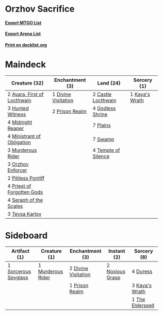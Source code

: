 # Orzhov Sacrifice

#### [Export MTGO List](../collection/Orzhov%20Sacrifice/Orzhov%20Sacrifice.txt)
#### [Export Arena List](../collection/Orzhov%20Sacrifice/Orzhov%20Sacrifice_arena.txt)
#### [Print on decklist.org](http://decklist.org/?deckmain=2%09Ayara,%20First%20of%20Locthwain%0A2%09Castle%20Locthwain%0A1%09Divine%20Visitation%0A4%09Godless%20Shrine%0A3%09Hunted%20Witness%0A1%09Kaya's%20Wrath%0A4%09Midnight%20Reaper%0A4%09Ministrant%20of%20Obligation%0A3%09Murderous%20Rider%0A3%09Orzhov%20Enforcer%0A2%09Pitiless%20Pontiff%0A7%09Plains%0A4%09Priest%20of%20Forgotten%20Gods%0A2%09Prison%20Realm%0A4%09Seraph%20of%20the%20Scales%0A7%09Swamp%0A4%09Temple%20of%20Silence%0A3%09Teysa%20Karlov&deckside=2%09Divine%20Visitation%0A4%09Duress%0A3%09Kaya's%20Wrath%0A1%09Murderous%20Rider%0A2%09Noxious%20Grasp%0A1%09Prison%20Realm%0A1%09Sorcerous%20Spyglass%0A1%09The%20Elderspell)
# Maindeck

|                                            Creature (32)                                             |                                       Enchantment (3)                                        |                                          Land (24)                                           |                                       Sorcery (1)                                       |
|------------------------------------------------------------------------------------------------------|----------------------------------------------------------------------------------------------|----------------------------------------------------------------------------------------------|-----------------------------------------------------------------------------------------|
|2 [Ayara, First of Locthwain](http://gatherer.wizards.com/Pages/Card/Details.aspx?multiverseid=473037)|1 [Divine Visitation](http://gatherer.wizards.com/Pages/Card/Details.aspx?multiverseid=452760)|2 [Castle Locthwain](http://gatherer.wizards.com/Pages/Card/Details.aspx?multiverseid=473203) |1 [Kaya's Wrath](http://gatherer.wizards.com/Pages/Card/Details.aspx?multiverseid=457331)|
|3 [Hunted Witness](http://gatherer.wizards.com/Pages/Card/Details.aspx?multiverseid=452765)           |2 [Prison Realm](http://gatherer.wizards.com/Pages/Card/Details.aspx?multiverseid=460953)     |4 [Godless Shrine](http://gatherer.wizards.com/Pages/Card/Details.aspx?multiverseid=405099)   |                                                                                         |
|4 [Midnight Reaper](http://gatherer.wizards.com/Pages/Card/Details.aspx?multiverseid=452827)          |                                                                                              |7 [Plains](http://gatherer.wizards.com/Pages/Card/Details.aspx?multiverseid=439856)           |                                                                                         |
|4 [Ministrant of Obligation](http://gatherer.wizards.com/Pages/Card/Details.aspx?multiverseid=457160) |                                                                                              |7 [Swamp](http://gatherer.wizards.com/Pages/Card/Details.aspx?multiverseid=439858)            |                                                                                         |
|3 [Murderous Rider](http://gatherer.wizards.com/Pages/Card/Details.aspx?multiverseid=473059)          |                                                                                              |4 [Temple of Silence](http://gatherer.wizards.com/Pages/Card/Details.aspx?multiverseid=373522)|                                                                                         |
|3 [Orzhov Enforcer](http://gatherer.wizards.com/Pages/Card/Details.aspx?multiverseid=457223)          |                                                                                              |                                                                                              |                                                                                         |
|2 [Pitiless Pontiff](http://gatherer.wizards.com/Pages/Card/Details.aspx?multiverseid=457338)         |                                                                                              |                                                                                              |                                                                                         |
|4 [Priest of Forgotten Gods](http://gatherer.wizards.com/Pages/Card/Details.aspx?multiverseid=457227) |                                                                                              |                                                                                              |                                                                                         |
|4 [Seraph of the Scales](http://gatherer.wizards.com/Pages/Card/Details.aspx?multiverseid=457349)     |                                                                                              |                                                                                              |                                                                                         |
|3 [Teysa Karlov](http://gatherer.wizards.com/Pages/Card/Details.aspx?multiverseid=457356)             |                                                                                              |                                                                                              |                                                                                         |


# Sideboard

|                                         Artifact (1)                                          |                                        Creature (1)                                        |                                       Enchantment (3)                                        |                                       Instant (2)                                        |                                        Sorcery (8)                                        |
|-----------------------------------------------------------------------------------------------|--------------------------------------------------------------------------------------------|----------------------------------------------------------------------------------------------|------------------------------------------------------------------------------------------|-------------------------------------------------------------------------------------------|
|1 [Sorcerous Spyglass](http://gatherer.wizards.com/Pages/Card/Details.aspx?multiverseid=435407)|1 [Murderous Rider](http://gatherer.wizards.com/Pages/Card/Details.aspx?multiverseid=473059)|2 [Divine Visitation](http://gatherer.wizards.com/Pages/Card/Details.aspx?multiverseid=452760)|2 [Noxious Grasp](http://gatherer.wizards.com/Pages/Card/Details.aspx?multiverseid=466864)|4 [Duress](http://gatherer.wizards.com/Pages/Card/Details.aspx?multiverseid=14557)         |
|                                                                                               |                                                                                            |1 [Prison Realm](http://gatherer.wizards.com/Pages/Card/Details.aspx?multiverseid=460953)     |                                                                                          |3 [Kaya's Wrath](http://gatherer.wizards.com/Pages/Card/Details.aspx?multiverseid=457331)  |
|                                                                                               |                                                                                            |                                                                                              |                                                                                          |1 [The Elderspell](http://gatherer.wizards.com/Pages/Card/Details.aspx?multiverseid=461016)|

